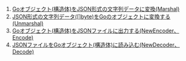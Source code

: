 1. [Goオブジェクト(構造体)をJSON形式の文字列データに変換(Marshal)](./json_sample_001.go)
2. [JSON形式の文字列データ([]byte)をGoのオブジェクトに変換する(Unmarshal)](./json_sample_002.go)
3. [Goオブジェクト(構造体)をJSONファイルに出力する(NewEncoder、Encode)](./json_sample_003.go)
4. [JSONファイルをGoオブジェクト(構造体)に読み込む(NewDecoder、Decode)](./json_sample_004.go)